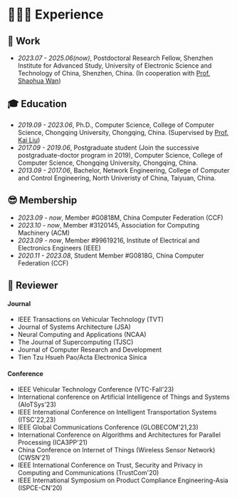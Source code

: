 # 👨🏻‍💻 Experience

## 💼 Work 

- *2023.07 - 2025.06(now)*, Postdoctoral Research Fellow, Shenzhen Institute for Advanced Study, University of Electronic Science and Technology of China, Shenzhen, China. (In cooperation with [Prof. Shaohua Wan](https://scholar.google.com/citations?user=IhjhNEEAAAAJ))

## 🎓 Education

- *2019.09 - 2023.06*, Ph.D., Computer Science, College of Computer Science, Chongqing University, Chongqing, China. (Supervised by [Prof. Kai Liu](https://scholar.google.com/citations?user=6YkCbT8AAAAJ))
- *2017.09 - 2019.06*, Postgraduate student (Join the successive postgraduate-doctor program in 2019), Computer Science, College of Computer Science, Chongqing University, Chongqing, China.
- *2013.09 - 2017.06*, Bachelor, Network Engineering, College of Computer and Control Engineering, North Univeristy of China, Taiyuan, China.

## 😎 Membership

- *2023.09 - now*, Member #G0818M, China Computer Federation (CCF)
- *2023.10 - now*, Member #3120145, Association for Computing Machinery (ACM)
- *2023.09 - now*, Member #99619216, Institute of Electrical and Electronics Engineers (IEEE)
- *2020.11 - 2023.08*, Student Member #G0818G, China Computer Federation (CCF)

## 👀 Reviewer

#### Journal

- IEEE Transactions on Vehicular Technology (TVT)
- Journal of Systems Architecture (JSA)
- Neural Computing and Applications (NCAA)
- The Journal of Supercomputing (TJSC)
- Journal of Computer Research and Development
- Tien Tzu Hsueh Pao/Acta Electronica Sinica

#### Conference

- IEEE Vehicular Technology Conference (VTC-Fall'23)
- International conference on Artificial Intelligence of Things and Systems (AIoTSys'23)
- IEEE International Conference on Intelligent Transportation Systems (ITSC'22,23)
- IEEE Global Communications Conference (GLOBECOM'21,23)
- International Conference on Algorithms and Architectures for Parallel Processing (ICA3PP'21)
- China Conference on Internet of Things (Wireless Sensor Network) (CWSN'21)
- IEEE International Conference on Trust, Security and Privacy in Computing and Communications (TrustCom'20)
- IEEE International Symposium
on Product Compliance Engineering-Asia (ISPCE-CN'20)
